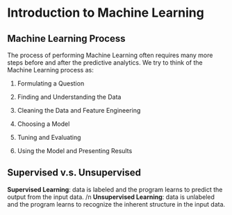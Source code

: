 # Introduction to Machine Learning

## Machine Learning Process

The process of performing Machine Learning often requires many more steps before and after the predictive analytics. We try to think of the Machine Learning process as:

1. Formulating a Question


2. Finding and Understanding the Data


3. Cleaning the Data and Feature Engineering


4. Choosing a Model


5. Tuning and Evaluating


6. Using the Model and Presenting Results

## Supervised v.s. Unsupervised

**Supervised Learning**: data is labeled and the program learns to predict the output from the input data. /n
**Unsupervised Learning**: data is unlabeled and the program learns to recognize the inherent structure in the input data.
